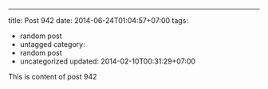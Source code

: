 ---
title: Post 942
date: 2014-06-24T01:04:57+07:00
tags:
  - random post
  - untagged
category:
  - random post
  - uncategorized
updated: 2014-02-10T00:31:29+07:00

This is content of post 942